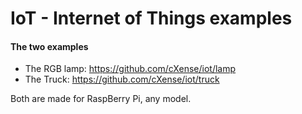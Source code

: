 
# IoT - Internet of Things examples
#### The two examples

* The RGB lamp: https://github.com/cXense/iot/lamp
* The Truck: https://github.com/cXense/iot/truck

Both are made for RaspBerry Pi, any model.
